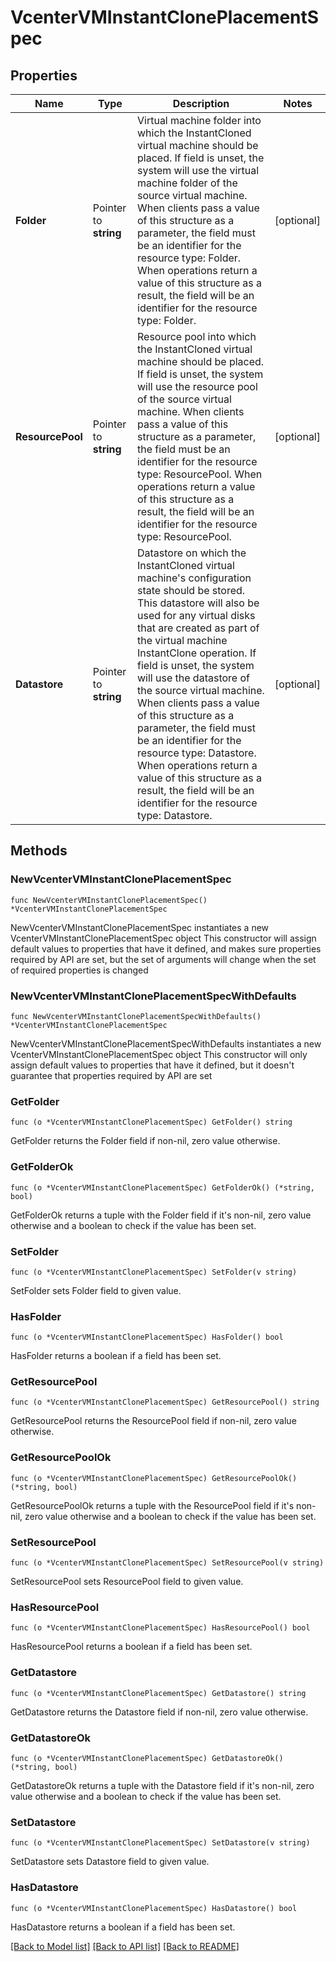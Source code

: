 # VcenterVMInstantClonePlacementSpec

## Properties

Name | Type | Description | Notes
------------ | ------------- | ------------- | -------------
**Folder** | Pointer to **string** | Virtual machine folder into which the InstantCloned virtual machine should be placed. If field is unset, the system will use the virtual machine folder of the source virtual machine. When clients pass a value of this structure as a parameter, the field must be an identifier for the resource type: Folder. When operations return a value of this structure as a result, the field will be an identifier for the resource type: Folder. | [optional] 
**ResourcePool** | Pointer to **string** | Resource pool into which the InstantCloned virtual machine should be placed. If field is unset, the system will use the resource pool of the source virtual machine. When clients pass a value of this structure as a parameter, the field must be an identifier for the resource type: ResourcePool. When operations return a value of this structure as a result, the field will be an identifier for the resource type: ResourcePool. | [optional] 
**Datastore** | Pointer to **string** | Datastore on which the InstantCloned virtual machine&#39;s configuration state should be stored. This datastore will also be used for any virtual disks that are created as part of the virtual machine InstantClone operation. If field is unset, the system will use the datastore of the source virtual machine. When clients pass a value of this structure as a parameter, the field must be an identifier for the resource type: Datastore. When operations return a value of this structure as a result, the field will be an identifier for the resource type: Datastore. | [optional] 

## Methods

### NewVcenterVMInstantClonePlacementSpec

`func NewVcenterVMInstantClonePlacementSpec() *VcenterVMInstantClonePlacementSpec`

NewVcenterVMInstantClonePlacementSpec instantiates a new VcenterVMInstantClonePlacementSpec object
This constructor will assign default values to properties that have it defined,
and makes sure properties required by API are set, but the set of arguments
will change when the set of required properties is changed

### NewVcenterVMInstantClonePlacementSpecWithDefaults

`func NewVcenterVMInstantClonePlacementSpecWithDefaults() *VcenterVMInstantClonePlacementSpec`

NewVcenterVMInstantClonePlacementSpecWithDefaults instantiates a new VcenterVMInstantClonePlacementSpec object
This constructor will only assign default values to properties that have it defined,
but it doesn't guarantee that properties required by API are set

### GetFolder

`func (o *VcenterVMInstantClonePlacementSpec) GetFolder() string`

GetFolder returns the Folder field if non-nil, zero value otherwise.

### GetFolderOk

`func (o *VcenterVMInstantClonePlacementSpec) GetFolderOk() (*string, bool)`

GetFolderOk returns a tuple with the Folder field if it's non-nil, zero value otherwise
and a boolean to check if the value has been set.

### SetFolder

`func (o *VcenterVMInstantClonePlacementSpec) SetFolder(v string)`

SetFolder sets Folder field to given value.

### HasFolder

`func (o *VcenterVMInstantClonePlacementSpec) HasFolder() bool`

HasFolder returns a boolean if a field has been set.

### GetResourcePool

`func (o *VcenterVMInstantClonePlacementSpec) GetResourcePool() string`

GetResourcePool returns the ResourcePool field if non-nil, zero value otherwise.

### GetResourcePoolOk

`func (o *VcenterVMInstantClonePlacementSpec) GetResourcePoolOk() (*string, bool)`

GetResourcePoolOk returns a tuple with the ResourcePool field if it's non-nil, zero value otherwise
and a boolean to check if the value has been set.

### SetResourcePool

`func (o *VcenterVMInstantClonePlacementSpec) SetResourcePool(v string)`

SetResourcePool sets ResourcePool field to given value.

### HasResourcePool

`func (o *VcenterVMInstantClonePlacementSpec) HasResourcePool() bool`

HasResourcePool returns a boolean if a field has been set.

### GetDatastore

`func (o *VcenterVMInstantClonePlacementSpec) GetDatastore() string`

GetDatastore returns the Datastore field if non-nil, zero value otherwise.

### GetDatastoreOk

`func (o *VcenterVMInstantClonePlacementSpec) GetDatastoreOk() (*string, bool)`

GetDatastoreOk returns a tuple with the Datastore field if it's non-nil, zero value otherwise
and a boolean to check if the value has been set.

### SetDatastore

`func (o *VcenterVMInstantClonePlacementSpec) SetDatastore(v string)`

SetDatastore sets Datastore field to given value.

### HasDatastore

`func (o *VcenterVMInstantClonePlacementSpec) HasDatastore() bool`

HasDatastore returns a boolean if a field has been set.


[[Back to Model list]](../README.md#documentation-for-models) [[Back to API list]](../README.md#documentation-for-api-endpoints) [[Back to README]](../README.md)


